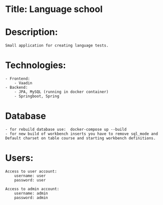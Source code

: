 # Title: Language school 
# Description:
    Small application for creating language tests.
# Technologies:
    - Frontend: 
        - Vaadin
    - Backend:
        - JPA, MySQL (running in docker container)
        - Springboot, Spring
# Database 
    - for rebuild database use:  docker-compose up --build
    - for new build of workbench inserts you have to remove sql_mode and Default charset on table course and starting workbench definitions.
# Users:
    Access to user account:
        username: user
        password: user

    Access to admin account: 
        username: admin
        password: admin